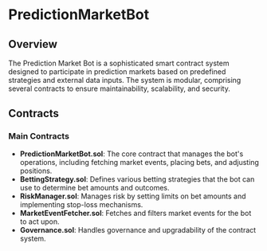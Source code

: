 # PredictionMarketBot

## Overview

The Prediction Market Bot is a sophisticated smart contract system designed to participate in prediction markets based on predefined strategies and external data inputs. The system is modular, comprising several contracts to ensure maintainability, scalability, and security.

## Contracts

### Main Contracts

- **PredictionMarketBot.sol**: The core contract that manages the bot's operations, including fetching market events, placing bets, and adjusting positions.
- **BettingStrategy.sol**: Defines various betting strategies that the bot can use to determine bet amounts and outcomes.
- **RiskManager.sol**: Manages risk by setting limits on bet amounts and implementing stop-loss mechanisms.
- **MarketEventFetcher.sol**: Fetches and filters market events for the bot to act upon.
- **Governance.sol**: Handles governance and upgradability of the contract system.

